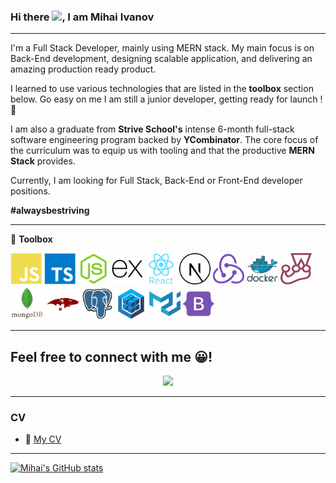 ### Hi there <img src="https://raw.githubusercontent.com/MartinHeinz/MartinHeinz/master/wave.gif" width="30" />, I am Mihai Ivanov

---

I'm a Full Stack Developer, mainly using MERN stack. My main focus is on Back-End development, designing scalable application, and delivering an amazing production ready product.

I learned to use various technologies that are listed in the **toolbox** section below. Go easy on me I am still a junior developer, getting ready for launch !🚀

I am also a graduate from **Strive School's** intense 6-month full-stack software engineering program backed by **YCombinator**. The core focus of the curriculum was to equip us with tooling and that the productive **MERN Stack** provides.

Currently, I am looking for Full Stack, Back-End or Front-End developer positions.

<p>
  <b>#alwaysbestriving</b>
</p>

---

🧰 **Toolbox**
<br>

<div>
<img width="50" height="50" src="https://github.com/devicons/devicon/blob/master/icons/javascript/javascript-plain.svg" alt="JavaScript logo" />
<img width="50" height="50" src="https://github.com/devicons/devicon/blob/master/icons/typescript/typescript-plain.svg" alt="TypeScript logo" />
<img width="50" height="50" src="https://github.com/devicons/devicon/blob/master/icons/nodejs/nodejs-plain.svg" alt="node.js logo" />
<img width="50" height="50" src="https://github.com/devicons/devicon/blob/master/icons/express/express-original.svg" alt="express logo" />
<img width="50" height="50" src="https://github.com/devicons/devicon/blob/master/icons/react/react-original-wordmark.svg" alt="react.js logo" />
<img width="50" height="50" src="https://github.com/devicons/devicon/blob/master/icons/nextjs/nextjs-line.svg" alt="next.js logo" />
<img width="50" height="50" src="https://github.com/devicons/devicon/blob/master/icons/redux/redux-original.svg" alt="redux logo" />
<img width="50" height="50" src="https://github.com/devicons/devicon/blob/master/icons/docker/docker-original-wordmark.svg" alt="docker logo" />
<img width="50" height="50" src="https://github.com/devicons/devicon/blob/master/icons/jest/jest-plain.svg" alt="jest logo" />
<img width="53" height="53" src="https://github.com/devicons/devicon/blob/master/icons/mongodb/mongodb-original-wordmark.svg" alt="mongodb logo" />
<img width="53" height="53" src="https://raw.githubusercontent.com/github/explore/80688e429a7d4ef2fca1e82350fe8e3517d3494d/topics/mongoose/mongoose.png" alt="mongoose logo" /> 
<img width="50" height="50" src="https://github.com/devicons/devicon/blob/master/icons/postgresql/postgresql-original.svg" alt="postgresql logo" />
<img width="50" height="50" src="https://github.com/devicons/devicon/blob/master/icons/sequelize/sequelize-original.svg" alt="sequelize logo" />
<img width="50" height="50" src="https://github.com/devicons/devicon/blob/master/icons/materialui/materialui-original.svg" alt="materialui logo" />
<img width="50" height="50" src="https://github.com/devicons/devicon/blob/master/icons/bootstrap/bootstrap-plain.svg" alt="bootstrap logo" />
</div>

---

<h2>Feel free to connect with me 😀!</h2>
<div align="center">
  <a href="https://www.linkedin.com/in/mihai-ivanov">
    <img src="https://img.shields.io/badge/linkedin-%230077B5.svg?&style=for-the-badge&logo=linkedin&logoColor=white" />
  </a>
</div>

---

### CV

- :paperclip: [My CV](https://github.com/JokeryEU/JokeryEU/blob/main/Mihai_Ivanov_CV.pdf)

---

[![Mihai's GitHub stats](https://github-readme-stats.vercel.app/api?username=JokeryEU&theme=vue-dark)](https://github.com/anuraghazra/github-readme-stats)

<!--[![Top Langs](https://github-readme-stats.vercel.app/api/top-langs/?username=JokeryEU&hide=java,html,css&theme=tokyonight)](https://github.com/anuraghazra/github-readme-stats)-->
<!--
**JokeryEU/JokeryEU** is a ✨ _special_ ✨ repository because its `README.md` (this file) appears on your GitHub profile.

Here are some ideas to get you started:

- 🔭 I’m currently working on ...
- 🌱 I’m currently learning ...
- 👯 I’m looking to collaborate on ...
- 🤔 I’m looking for help with ...
- 💬 Ask me about ...
- 📫 How to reach me: ...
- 😄 Pronouns: ...
- ⚡ Fun fact: ...
-->
